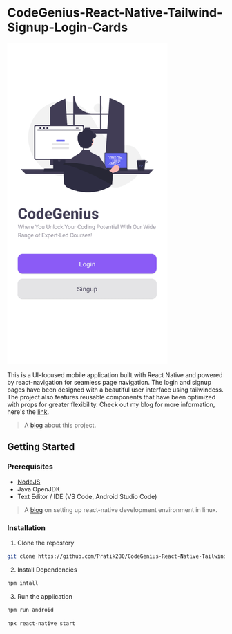 # CodeGenius-React-Native-Tailwind-Signup-Login-Cards

![](demo.gif)

This is a UI-focused mobile application built with React Native and powered by react-navigation for seamless page navigation. The login and signup pages have been designed with a beautiful user interface using tailwindcss. The project also features reusable components that have been optimized with props for greater flexibility. Check out my blog for more information, here's the [link](https://pratik280.github.io/posts/building-multi-page-signup-login-react-native-app-part-1/).

> A [blog](https://pratik280.github.io/posts/building-multi-page-signup-login-react-native-app-part-1/) about this project.

## Getting Started

### Prerequisites

- [NodeJS](https://nodejs.org/en)
- Java OpenJDK
- Text Editor / IDE (VS Code, Android Studio Code)

> A [blog](https://pratik280.github.io/posts/building-multi-page-signup-login-react-native-app-part-1/) on setting up react-native development environment in linux.

### Installation

1. Clone the repostory

```bash
git clone https://github.com/Pratik280/CodeGenius-React-Native-Tailwind-Signup-Login-Cards.git
```

2. Install Dependencies

```bash
npm intall
```

3. Run the application

```bash
npm run android
```

```bash
npx react-native start
```
